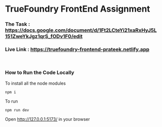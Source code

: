 # TrueFoundry FrontEnd Assignment

### The Task : https://docs.google.com/document/d/1Ft2LCteYi21xaRxHyJ5L151ZweYkJgz1qrS_fODv1F0/edit

### Live Link : https://truefoundry-frontend-prateek.netlify.app

<br/>

### How to Run the Code Locally

To install all the node modules <br/>
```
npm i
```
To run <br/>
```
npm run dev
```


Open http://127.0.0.1:5173/ in your browser
